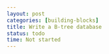```yaml
---
layout: post
categories: [building-blocks]
title: Write a B-tree database
status: todo
time: Not started
---
```

